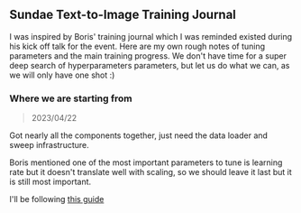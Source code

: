 ## Sundae Text-to-Image Training Journal

I was inspired by Boris' training journal which I was reminded existed during his kick off talk for the event.
Here are my own rough notes of tuning parameters and the main training progress.
We don't have time for a super deep search of hyperparameters parameters, but let us do what we can, as we will only have one shot :)

### Where we are starting from
> 2023/04/22

Got nearly all the components together, just need the data loader and sweep infrastructure.

Boris mentioned one of the most important parameters to tune is learning rate but it doesn't translate well with scaling, so we should leave it last but it is still most important.

I'll be following [this guide](https://github.com/google-research/tuning_playbook#choosing-a-model-architecture)
